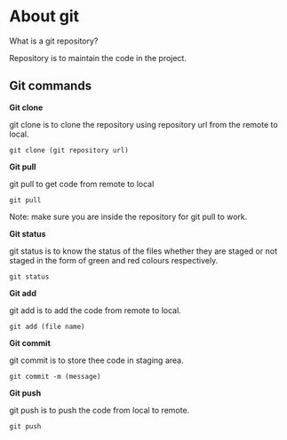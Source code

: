 # About git

What is a git repository?

Repository is to maintain the code in the project.

## Git commands

**Git clone**

git clone is to clone the repository using repository url  from the remote to local. 

`git clone (git repository url)`

**Git pull**

git pull to get code from remote to local

`git pull`

Note: make sure you are inside the repository for git pull to work.

**Git status**

git status is to know the status  of the files whether they are staged or not staged in the form of green and red colours respectively.

`git status`

**Git add**

git add is to add the code from remote to local.

`git add (file name)`

**Git commit**

git commit is to store thee code in staging area.

`git commit -m (message)`

**Git push**

git push is to push the code from local to remote.

`git push`
